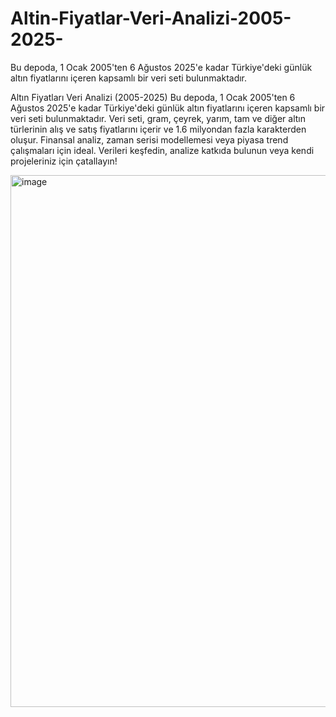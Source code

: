 # Altin-Fiyatlar-Veri-Analizi-2005-2025-
Bu depoda, 1 Ocak 2005'ten 6 Ağustos 2025'e kadar Türkiye'deki günlük altın fiyatlarını içeren kapsamlı bir veri seti bulunmaktadır.


Altın Fiyatları Veri Analizi (2005-2025)
Bu depoda, 1 Ocak 2005'ten 6 Ağustos 2025'e kadar Türkiye'deki günlük altın fiyatlarını içeren kapsamlı bir veri seti bulunmaktadır. Veri seti, gram, çeyrek, yarım, tam ve diğer altın türlerinin alış ve satış fiyatlarını içerir ve 1.6 milyondan fazla karakterden oluşur. Finansal analiz, zaman serisi modellemesi veya piyasa trend çalışmaları için ideal. Verileri keşfedin, analize katkıda bulunun veya kendi projeleriniz için çatallayın!


<img width="956" height="851" alt="image" src="https://github.com/user-attachments/assets/08a139de-b3c7-4d45-9f7b-966f57200e84" />

